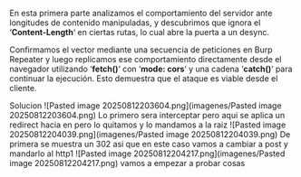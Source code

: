 En esta primera parte analizamos el comportamiento del servidor ante longitudes de contenido manipuladas, y descubrimos que ignora el ‘**Content-Length**‘ en ciertas rutas, lo cual abre la puerta a un desync.

Confirmamos el vector mediante una secuencia de peticiones en Burp Repeater y luego replicamos ese comportamiento directamente desde el navegador utilizando ‘**fetch()**‘ con ‘**mode: cors**‘ y una cadena ‘**catch()**‘ para continuar la ejecución. Esto demuestra que el ataque es viable desde el cliente.

Solucion
![Pasted image 20250812203604.png](imagenes/Pasted image 20250812203604.png)
Lo primero sera interceptar pero aqui se aplica un redirect hacia en pero lo quitamos y lo mandamos a la raiz
![Pasted image 20250812204039.png](imagenes/Pasted image 20250812204039.png)
De primera se muestra un 302 asi que en este caso vamos a cambiar a post y mandarlo al http1
![Pasted image 20250812204217.png](imagenes/Pasted image 20250812204217.png)
 vamos a empezar a probar cosas
 